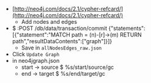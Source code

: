 * [http://neo4j.com/docs/2.1/cypher-refcard/](http://neo4j.com/docs/2.1/cypher-refcard/)
    * Add nodes and edges 
* $ :POST /db/data/transaction/commit {"statements":[{"statement":"MATCH path = (n)-[r]->(m) RETURN path","resultDataContents":["graph"]}]}
    * Save in `allNodesEdges_raw.json`
* Click `Update Graph`
* in neo4jgraph.json
    * start -> source  $ %s/start/source/gc   
    * end -> target $ %s/end/target/gc  
